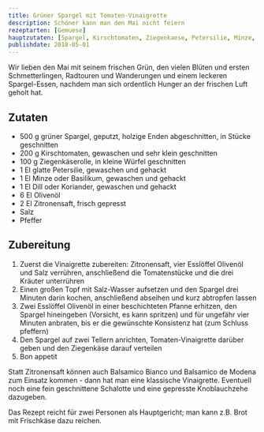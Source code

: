 ```yaml
---
title: Grüner Spargel mit Tomaten-Vinaigrette
description: Schöner kann man den Mai nicht feiern
rezeptarten: [Gemuese]
hauptzutaten: [Spargel, Kirschtomaten, Ziegenkaese, Petersilie, Minze, Dill]
publishdate: 2018-05-01
---
```


Wir lieben den Mai mit seinem frischen Grün, den vielen Blüten und ersten Schmetterlingen, Radtouren und Wanderungen und einem leckeren Spargel-Essen, nachdem man sich ordentlich Hunger an der frischen Luft geholt hat.


## Zutaten

- 500 g grüner Spargel, geputzt, holzige Enden abgeschnitten, in Stücke geschnitten
- 200 g Kirschtomaten, gewaschen und sehr klein geschnitten
- 100 g Ziegenkäserolle, in kleine Würfel geschnitten
- 1 El glatte Petersilie, gewaschen und gehackt
- 1 El Minze oder Basilikum, gewaschen und gehackt
- 1 El Dill oder Koriander, gewaschen und gehackt
- 6 El Olivenöl
- 2 El Zitronensaft, frisch gepresst
- Salz
- Pfeffer


## Zubereitung

1. Zuerst die Vinaigrette zubereiten: Zitronensaft, vier Esslöffel Olivenöl und Salz verrühren, anschließend die Tomatenstücke und die drei Kräuter unterrühren
2. Einen großen Topf mit Salz-Wasser aufsetzen und den Spargel drei Minuten darin kochen, anschließend abseihen und kurz abtropfen lassen
3. Zwei Esslöffel Olivenöl in einer beschichteten Pfanne erhitzen, den Spargel hineingeben (Vorsicht, es kann spritzen) und für ungefähr vier Minuten anbraten, bis er die gewünschte Konsistenz hat (zum Schluss pfeffern)
4. Den Spargel auf zwei Tellern anrichten, Tomaten-Vinaigrette darüber geben und den Ziegenkäse darauf verteilen
5. Bon appetit

Statt Zitronensaft können auch Balsamico Bianco und Balsamico de Modena zum Einsatz kommen - dann hat man eine klassische Vinaigrette. Eventuell noch eine fein geschnittene Schalotte und eine gepresste Knoblauchzehe dazugeben.

Das Rezept reicht für zwei Personen als Hauptgericht; man kann z.B. Brot mit Frischkäse dazu reichen.
